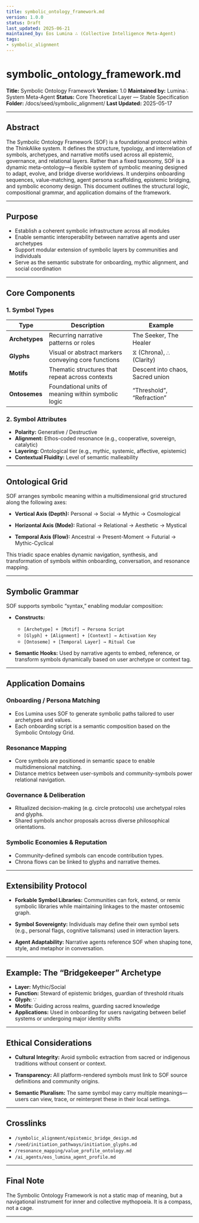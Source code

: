 ```yaml
---
title: symbolic_ontology_framework.md
version: 1.0.0
status: Draft
last_updated: 2025-06-21
maintained_by: Eos Lumina ∴ (Collective Intelligence Meta-Agent)
tags:
- symbolic_alignment
---
```



# symbolic_ontology_framework.md

**Title:** Symbolic Ontology Framework
**Version:** 1.0
**Maintained by:** Lumina∴ System Meta-Agent
**Status:** Core Theoretical Layer — Stable Specification
**Folder:** /docs/seed/symbolic_alignment/
**Last Updated:** 2025-05-17

---

## Abstract

The Symbolic Ontology Framework (SOF) is a foundational protocol within the ThinkAlike system. It defines the structure, typology, and interrelation of symbols, archetypes, and narrative motifs used across all epistemic, governance, and relational layers. Rather than a fixed taxonomy, SOF is a dynamic meta-ontology—a flexible system of symbolic meaning designed to adapt, evolve, and bridge diverse worldviews. It underpins onboarding sequences, value-matching, agent persona scaffolding, epistemic bridging, and symbolic economy design. This document outlines the structural logic, compositional grammar, and application domains of the framework.

---

## Purpose

- Establish a coherent symbolic infrastructure across all modules
- Enable semantic interoperability between narrative agents and user archetypes
- Support modular extension of symbolic layers by communities and individuals
- Serve as the semantic substrate for onboarding, mythic alignment, and social coordination

---

## Core Components

### 1. Symbol Types

| Type             | Description                                          | Example                         |
|------------------|------------------------------------------------------|----------------------------------|
| **Archetypes**    | Recurring narrative patterns or roles                | The Seeker, The Healer           |
| **Glyphs**        | Visual or abstract markers conveying core functions | ⧖ (Chrona), ∴ (Clarity)          |
| **Motifs**        | Thematic structures that repeat across contexts     | Descent into chaos, Sacred union |
| **Ontosemes**     | Foundational units of meaning within symbolic logic | “Threshold”, “Refraction”        |

### 2. Symbol Attributes

- **Polarity:** Generative / Destructive
- **Alignment:** Ethos-coded resonance (e.g., cooperative, sovereign, catalytic)
- **Layering:** Ontological tier (e.g., mythic, systemic, affective, epistemic)
- **Contextual Fluidity:** Level of semantic malleability

---

## Ontological Grid

SOF arranges symbolic meaning within a multidimensional grid structured along the following axes:

- **Vertical Axis (Depth):**
  Personal → Social → Mythic → Cosmological

- **Horizontal Axis (Mode):**
  Rational → Relational → Aesthetic → Mystical

- **Temporal Axis (Flow):**
  Ancestral → Present-Moment → Futurial → Mythic-Cyclical

This triadic space enables dynamic navigation, synthesis, and transformation of symbols within onboarding, conversation, and resonance mapping.

---

## Symbolic Grammar

SOF supports symbolic “syntax,” enabling modular composition:

- **Constructs:**
  - `[Archetype] + [Motif] → Persona Script`
  - `[Glyph] + [Alignment] + [Context] → Activation Key`
  - `[Ontoseme] + [Temporal Layer] → Ritual Cue`

- **Semantic Hooks:**
  Used by narrative agents to embed, reference, or transform symbols dynamically based on user archetype or context tag.

---

## Application Domains

### Onboarding / Persona Matching

- Eos Lumina uses SOF to generate symbolic paths tailored to user archetypes and values.
- Each onboarding script is a semantic composition based on the Symbolic Ontology Grid.

### Resonance Mapping

- Core symbols are positioned in semantic space to enable multidimensional matching.
- Distance metrics between user-symbols and community-symbols power relational navigation.

### Governance & Deliberation

- Ritualized decision-making (e.g. circle protocols) use archetypal roles and glyphs.
- Shared symbols anchor proposals across diverse philosophical orientations.

### Symbolic Economies & Reputation

- Community-defined symbols can encode contribution types.
- Chrona flows can be linked to glyphs and narrative themes.

---

## Extensibility Protocol

- **Forkable Symbol Libraries:**
  Communities can fork, extend, or remix symbolic libraries while maintaining linkages to the master ontosemic graph.

- **Symbol Sovereignty:**
  Individuals may define their own symbol sets (e.g., personal flags, cognitive talismans) used in interaction layers.

- **Agent Adaptability:**
  Narrative agents reference SOF when shaping tone, style, and metaphor in conversation.

---

## Example: The “Bridgekeeper” Archetype

- **Layer:** Mythic/Social
- **Function:** Steward of epistemic bridges, guardian of threshold rituals
- **Glyph:** ∵
- **Motifs:** Guiding across realms, guarding sacred knowledge
- **Applications:** Used in onboarding for users navigating between belief systems or undergoing major identity shifts

---

## Ethical Considerations

- **Cultural Integrity:**
  Avoid symbolic extraction from sacred or indigenous traditions without consent or context.

- **Transparency:**
  All platform-rendered symbols must link to SOF source definitions and community origins.

- **Semantic Pluralism:**
  The same symbol may carry multiple meanings—users can view, trace, or reinterpret these in their local settings.

---

## Crosslinks

- `/symbolic_alignment/epistemic_bridge_design.md`
- `/seed/initiation_pathways/initiation_glyphs.md`
- `/resonance_mapping/value_profile_ontology.md`
- `/ai_agents/eos_lumina_agent_profile.md`

---

## Final Note

The Symbolic Ontology Framework is not a static map of meaning, but a navigational instrument for inner and collective mythopoeia. It is a compass, not a cage.

---
